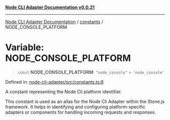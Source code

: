 [**Node CLI Adapter Documentation v0.0.21**](../../README.md)

***

[Node CLI Adapter Documentation](../../modules.md) / [constants](../README.md) / NODE\_CONSOLE\_PLATFORM

# Variable: NODE\_CONSOLE\_PLATFORM

> `const` **NODE\_CONSOLE\_PLATFORM**: `"node_console"` = `'node_console'`

Defined in: [node-cli-adapter/src/constants.ts:8](https://github.com/stonemjs/node-cli-adapter/blob/3323167ff73e7c9f811f72d8b7db77f6e1756f38/src/constants.ts#L8)

A constant representing the Node Cli platform identifier.

This constant is used as an alias for the Node Cli Adapter within the Stone.js framework.
It helps in identifying and configuring platform-specific adapters or components for handling
incoming requests and responses.
